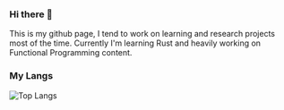 ### Hi there 👋

<!--
**juanpablocruz/juanpablocruz** is a ✨ _special_ ✨ repository because its `README.md` (this file) appears on your GitHub profile.

Here are some ideas to get you started:

- 🔭 I’m currently working on ...
- 🌱 I’m currently learning ...
- 👯 I’m looking to collaborate on ...
- 🤔 I’m looking for help with ...
- 💬 Ask me about ...
- 📫 How to reach me: ...
- 😄 Pronouns: ...
- ⚡ Fun fact: ...
-->
This is my github page, I tend to work on learning and research projects most of the time.
Currently I'm learning Rust and heavily working on Functional Programming content.
### My Langs
![Top Langs](https://github-readme-stats.vercel.app/api/top-langs/?username=juanpablocruz&show_icons=true)
